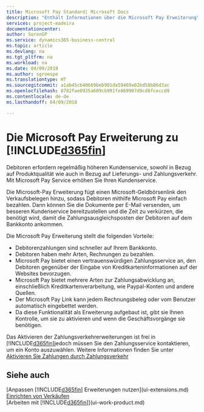 ```yaml
---
title: Microsoft Pay Standard| Microsoft Docs
description: "Enthält Informationen über die Microsoft Pay Erweiterung"
services: project-madeira
documentationcenter: 
author: SorenGP
ms.service: dynamics365-business-central
ms.topic: article
ms.devlang: na
ms.tgt_pltfrm: na
ms.workload: na
ms.date: 04/09/2018
ms.author: sgroespe
ms.translationtype: HT
ms.sourcegitcommit: a1ab45cb40669beb901da59469a02bd58b86d3ac
ms.openlocfilehash: 8782fae0935a609cb991fe869907d9cd8fceccd9
ms.contentlocale: de-de
ms.lasthandoff: 04/09/2018

---
```

# <a name="the-microsoft-pay-extension-to-included365finincludesd365finlongmdmd"></a>Die Microsoft Pay Erweiterung zu [!INCLUDE[d365fin](includes/d365fin_long_md.md)]
Debitoren erfordern regelmäßig höheren Kundenservice, sowohl in Bezug auf Produktqualität wie auch in Bezug auf Lieferungs- und Zahlungsverkehr. Mit Microsoft Pay Service erhöhen Sie Ihren Kundenservice.

Die Microsoft-Pay Erweiterung fügt einen Microsoft-Geldbörsenlink den Verkaufsbelegen hinzu, sodass Debitoren mithilfe Microsoft Pay einfach bezahlen. Dann können Sie die Dokumente per E-Mail versenden, um besseren Kundenservice bereitzustellen und die Zeit zu verkürzen, die benötigt wird, damit die Zahlungsausgleichsposten der Debitoren auf dem Bankkonto ankommen.

Die Microsoft Pay Erweiterung stellt die folgenden Vorteile:
- Debitorenzahlungen sind schneller auf Ihrem Bankkonto.
- Debitoren haben mehr Arten, Rechnungen zu bezahlen.
- Microsoft Pay bietet einen vertrauenswürdigen Zahlungsservice an, den Debitoren gegenüber der Eingabe von Kreditkarteninformationen auf der Websites bevorzugen.
- Microsoft Pay bietet mehrere Arten zur Zahlungsabwicklung an, einschließlich Kreditkartenverarbeitung, wie Paypal-Konten und andere Quellen.
- Der Microsoft Pay Link kann jedem Rechnungsbeleg oder vom Benutzer automatisch eingebettet werden.
- Da diese Funktionalität als Erweiterung aufgebaut ist, gibt sie Ihnen Kontrolle, um sie zu aktivieren und wenn die Geschäftsvorgänge sie benötigen.

Das Aktivieren der Zahlungsverkehrerweiterungen ist frei in [!INCLUDE[d365fin](includes/d365fin_md.md)]jedoch müssen Sie den Zahlungsservice kontaktieren, um ein Konto auszuwählen. Weitere Informationen finden Sie unter [Aktivieren Sie Zahlungen durch Zahlungsverkehr](sales-how-enable-payment-service-extensions.md)

## <a name="see-also"></a>Siehe auch
[Anpassen [!INCLUDE[d365fin](includes/d365fin_md.md)] Erweiterungen nutzen](ui-extensions.md)  
[Einrichten von Verkäufen](sales-setup-sales.md)  
[Arbeiten mit [!INCLUDE[d365fin](includes/d365fin_md.md)]](ui-work-product.md)

